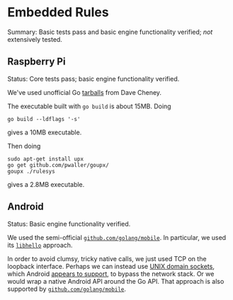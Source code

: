 <!--

Copyright 2015 Comcast Cable Communications Management, LLC

Licensed under the Apache License, Version 2.0 (the "License");
you may not use this file except in compliance with the License.
You may obtain a copy of the License at

  http://www.apache.org/licenses/LICENSE-2.0

Unless required by applicable law or agreed to in writing, software
distributed under the License is distributed on an "AS IS" BASIS,
WITHOUT WARRANTIES OR CONDITIONS OF ANY KIND, either express or implied.
See the License for the specific language governing permissions and
limitations under the License.

End Copyright -->


# Embedded Rules

Summary: Basic tests pass and basic engine functionality verified;
*not* extensively tested.

## Raspberry Pi

Status: Core tests pass; basic engine functionality verified.

We've used unofficial Go
[tarballs](http://dave.cheney.net/unofficial-arm-tarballs) from Dave
Cheney.

The executable built with `go build` is about 15MB.  Doing 

```Shell
go build --ldflags '-s'
```

gives a 10MB executable.

Then doing

```Shell
sudo apt-get install upx
go get github.com/pwaller/goupx/
goupx ./rulesys
```

gives a 2.8MB executable.

## Android

Status: Basic engine functionality verified.

We used the semi-official
[`github.com/golang/mobile`](https://github.com/golang/mobile).  In
particular, we used its
[`libhello`](https://github.com/golang/mobile/tree/master/example/libhello)
approach.

In order to avoid clumsy, tricky native calls, we just used TCP on the
loopback interface.  Perhaps we can instead use
[UNIX domain sockets](http://golang.org/pkg/net/#UnixConn), which
Android
[appears to support](http://developer.android.com/reference/android/net/LocalServerSocket.html),
to bypass the network stack.  Or we would wrap a native Android API
around the Go API.  That approach is also supported by
[`github.com/golang/mobile`](https://github.com/golang/mobile).



